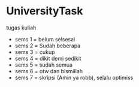# UniversityTask
tugas kuliah
- sems 1 = belum selsesai
- sems 2 = Sudah beberapa
- sems 3 = cukup
- sems 4 = dikit demi sedikit
- sems 5 = sudah semua
- sems 6 = otw dan bismillah
- sems 7 = skripsi (Amin ya robb), selalu optimiss
